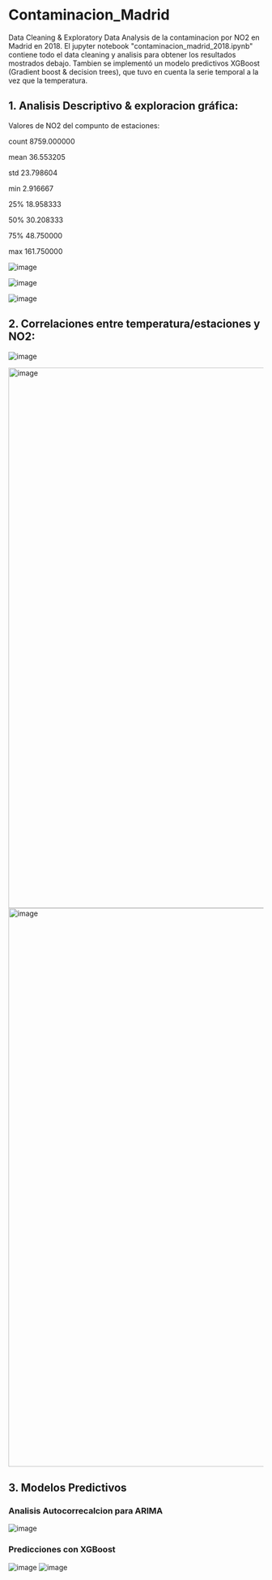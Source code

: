 # Contaminacion_Madrid

Data Cleaning &amp; Exploratory Data Analysis de la contaminacion por NO2 en Madrid en 2018. 
El jupyter notebook "contaminacion_madrid_2018.ipynb" contiene todo el data cleaning y analisis  para obtener los resultados mostrados debajo.
Tambien se implementó un modelo predictivos XGBoost (Gradient boost & decision trees), que tuvo en cuenta la serie temporal a la vez que la temperatura.

## 1. Analisis Descriptivo & exploracion gráfica:

Valores de NO2 del compunto de estaciones:

count    8759.000000

mean       36.553205

std        23.798604

min         2.916667

25%        18.958333

50%        30.208333

75%        48.750000

max       161.750000

![image](https://github.com/JuanFran9/Contaminacion_Madrid/assets/58949950/a93d5472-fbdc-43ed-a745-3163ad96ed79)

![image](https://github.com/JuanFran9/Contaminacion_Madrid/assets/58949950/39c84009-0f00-4d7d-ab5d-fd3a3dea9457)

![image](https://github.com/JuanFran9/Contaminacion_Madrid/assets/58949950/e4858aa9-40b6-43d6-b663-bc69cc4af543)

## 2. Correlaciones entre temperatura/estaciones y NO2:

![image](https://github.com/JuanFran9/Contaminacion_Madrid/assets/58949950/5ab93556-51fa-4def-951c-55a6bb02601a)

<img width="1066" alt="image" src="https://github.com/JuanFran9/Contaminacion_Madrid/assets/58949950/fa7744ac-3ae6-42f4-b6ad-c81d2996c006">

<img width="1102" alt="image" src="https://github.com/JuanFran9/Contaminacion_Madrid/assets/58949950/cc0adf37-d1d0-4e90-89e8-af0acaf53f59">

## 3. Modelos Predictivos 
### Analisis Autocorrecalcion para ARIMA
![image](https://github.com/JuanFran9/Contaminacion_Madrid/assets/58949950/2384ed76-3be4-4b7e-833b-88bc5f85f086)
### Predicciones con XGBoost 
![image](https://github.com/JuanFran9/Contaminacion_Madrid/assets/58949950/6fc52bc6-780b-4385-b822-0c028cf22b2e)
![image](https://github.com/JuanFran9/Contaminacion_Madrid/assets/58949950/4794b82c-7ef2-4df3-8f36-a6d23c4b8ec2)




